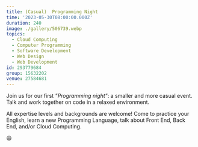 ```yaml
---
title: (Casual)  Programming Night
time: '2023-05-30T08:00:00.000Z'
duration: 240
image: ./gallery/506739.webp
topics:
  - Cloud Computing
  - Computer Programming
  - Software Development
  - Web Design
  - Web Development
id: 293779684
group: 15632202
venue: 27584681
---
```


Join us for our first _"Programming night"_: a smaller and more casual event. Talk and work together on code in a relaxed environment.

All expertise levels and backgrounds are welcome! Come to practice your English, learn a new Programming Language, talk about Front End, Back End, and/or Cloud Computing.

😄
